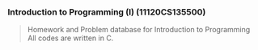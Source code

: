 ### Introduction to Programming (I) (11120CS135500)

> Homework and Problem database for Introduction to Programming  
> All codes are written in C.

